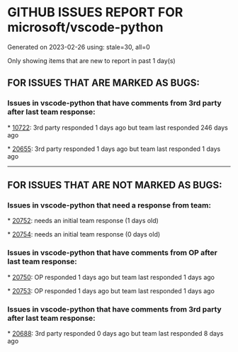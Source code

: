 
# GITHUB ISSUES REPORT FOR microsoft/vscode-python


Generated on 2023-02-26 using: stale=30, all=0


Only showing items that are new to report in past 1 day(s)


## FOR ISSUES THAT ARE MARKED AS BUGS:


### Issues in vscode-python that have comments from 3rd party after last team response:


\* [10722](https://github.com/microsoft/vscode-python/issues/10722 "Debugging test in VS Code does not work"): 3rd party responded 1 days ago but team last responded 246 days ago

\* [20655](https://github.com/microsoft/vscode-python/issues/20655 "Docker launch config not running after last update"): 3rd party responded 1 days ago but team last responded 1 days ago

---

## FOR ISSUES THAT ARE NOT MARKED AS BUGS:


### Issues in vscode-python that need a response from team:


\* [20752](https://github.com/microsoft/vscode-python/issues/20752 "Interpreter selection does not run from workspace directory"): needs an initial team response (1 days old)

\* [20754](https://github.com/microsoft/vscode-python/issues/20754 "&quot;Activate Python Environment in Terminal created using the Extension&quot; triggering on all terminals"): needs an initial team response (0 days old)

### Issues in vscode-python that have comments from OP after last team response:


\* [20750](https://github.com/microsoft/vscode-python/issues/20750 "Active interpreter type is detected as Unknown"): OP responded 1 days ago but team last responded 1 days ago

\* [20753](https://github.com/microsoft/vscode-python/issues/20753 "My code is not running in output on the bottom. "): OP responded 1 days ago but team last responded 1 days ago

### Issues in vscode-python that have comments from 3rd party after last team response:


\* [20688](https://github.com/microsoft/vscode-python/issues/20688 "Fails to activate conda environment (miniconda)"): 3rd party responded 0 days ago but team last responded 8 days ago
